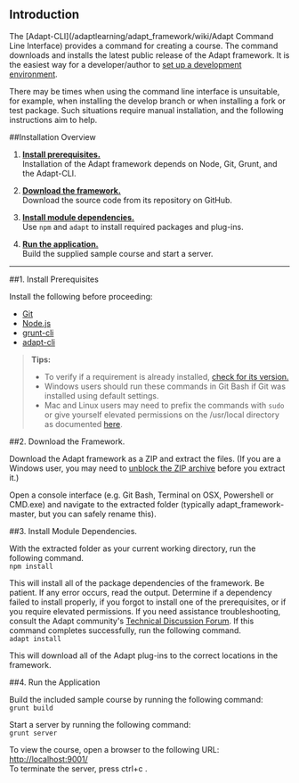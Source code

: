 ## Introduction  
The [Adapt-CLI](/adaptlearning/adapt_framework/wiki/Adapt Command Line Interface) provides a command for creating a course. The command downloads and installs the latest public release of the Adapt framework. It is the easiest way for a developer/author to [set up a development environment](https://github.com/adaptlearning/adapt_framework/wiki/Setting-up-your-development-environment#installation).

There may be times when using the command line interface is unsuitable, for example, when installing the develop branch or when installing a fork or test package. Such situations require manual installation, and the following instructions aim to help.  

##Installation Overview
1. **<a href="#1">Install prerequisites.</a>**  
Installation of the Adapt framework depends on Node, Git, Grunt, and the Adapt-CLI.

2. **<a href="#2">Download the framework.</a>**  
Download the source code from its repository on GitHub.

3. **<a href="#3">Install module dependencies.</a>**  
Use `npm` and `adapt` to install required packages and plug-ins.

4. **<a href="#4">Run the application.</a>**  
Build the supplied sample course and start a server.

____________


##<a name="1"></a>1. Install Prerequisites

Install the following before proceeding:
* <a href="http://git-scm.com/downloads" target="_blank">Git</a>
* <a href="http://nodejs.org/" target="_blank">Node.js</a>
* <a href="http://gruntjs.com/" target="_blank">grunt-cli</a>
* <a href="https://github.com/adaptlearning/adapt-cli" target="_blank">adapt-cli</a>  

> **Tips:**  
> + To verify if a requirement is already installed, [check for its version.](https://github.com/adaptlearning/adapt_authoring/wiki/Just-Enough-Command-Line-for-Installing#check-version)  
> + Windows users should run these commands in Git Bash if Git was installed using default settings.
> + Mac and Linux users may need to prefix the commands with `sudo` or give yourself elevated permissions on the /usr/local directory as documented <a href="http://foohack.com/2010/08/intro-to-npm/#what_no_sudo" target="_blank">here</a>.

##<a name="2"></a>2. Download the Framework.

Download the Adapt framework as a ZIP and extract the files. (If you are a Windows user, you may need to <a href="http://answers.microsoft.com/en-us/windows/forum/windows_7-security/windows-found-that-this-file-is-potentially/cab2b576-2074-4b26-bf54-571fe03f9ef8" target="_blank">unblock the ZIP archive</a> before you extract it.)

Open a console interface (e.g. Git Bash, Terminal on OSX, Powershell or CMD.exe) and navigate to the extracted folder (typically adapt_framework-master, but you can safely rename this). 

##<a name="3"></a>3. Install Module Dependencies.  

With the extracted folder as your current working directory, run the following command.     
`npm install`  

This will install all of the package dependencies of the framework. Be patient. If any error occurs, read the output. Determine if a dependency failed to install properly, if you forgot to install one of the prerequisites, or if you require elevated permissions. If you need assistance troubleshooting, consult the Adapt community's [Technical Discussion Forum](https://community.adaptlearning.org/mod/forum/view.php?id=4). If this command completes successfully, run the following command.  
`adapt install`  

This will download all of the Adapt plug-ins to the correct locations in the framework.

##<a name="4"></a>4. Run the Application 

Build the included sample course by running the following command:  
`grunt build`  

Start a server by running the following command:   
`grunt server`  

To view the course, open a browser to the following URL:
[http://localhost:9001/](http://localhost:9001/)   
To terminate the server, press ctrl+c .  
